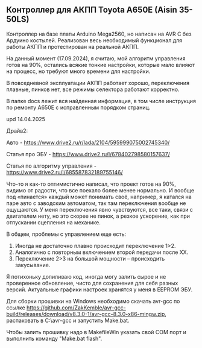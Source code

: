 ## Контроллер для АКПП Toyota A650E (Aisin 35-50LS)

Контроллер на базе платы Arduino Mega2560, но написан на AVR C без Ардуино костылей.
Реализован весь необходимый функционал для работы АКПП и протестирован на реальной АКПП.

На данный момент (17.09.2024), я считаю, мой алгоритм управления готов на 90%, остались всякие тонкие настройки, которые мало влияют на процесс, но требуют много времени для настройки.

В повседневной эксплуатации АКПП работает хорошо, переключения плавные, пинков нет, все режимы селектора работают корректно.

В папке docs лежит вся найденная информация, в том числе инструкция по ремонту A650E с исправленным порядком страниц.

upd 14.04.2025

Драйв2:

Авто - https://www.drive2.ru/r/lada/2104/595999075002745340/

Статья про ЭБУ - https://www.drive2.ru/l/678402798580157637/

Статья по алгоритму управления - https://www.drive2.ru/l/685587832189755146/

Что-то я как-то оптимистично написал, что проект готов на 90%, видимо от радости, что все поехало более менее нормально. И вообще под «пинается» каждый может понимать своё, например, я катался на паре авто с заводским автоматом, так там переключения вообще не ощущаются. У меня переключения явно чувствуются, все таки, связи с двигателем нету, но это скорее не пинок, а резкое ускорение, как при отпускании сцепления на механике.

В общем, проблемы с управлением еще есть:
1) Иногда не достаточно плавно происходит переключение 1>2.
2) Аналогично с повторным включением второй передачи после ХХ.
3) Переключение 2>3 на большой мощности – происходить закусывание.

Я потихоньку допиливаю код, иногда могу залить сырое и не проверенное обновление, чисто для сохранения для себя разных версий.
Актуальные графики настроек хранятся у меня в EEPROM ЭБУ.



Для сборки прошивки на Windows необходимо скачать avr-gcc по ссылке
https://github.com/ZakKemble/avr-gcc-build/releases/download/v8.3.0-1/avr-gcc-8.3.0-x86-mingw.zip, распаковать в C:\avr-gcc и запустить Make.bat.

Чтобы залить прошивку надо в MakefileWin указать свой COM порт и выполнить команду "Make.bat flash".